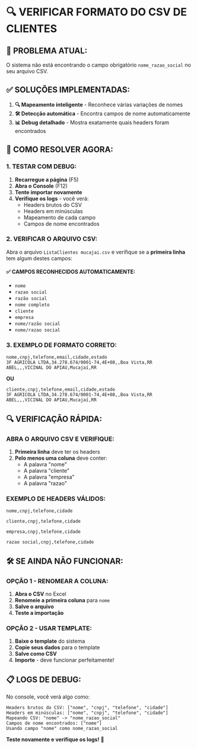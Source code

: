 # 🔍 **VERIFICAR FORMATO DO CSV DE CLIENTES**

## 🎯 **PROBLEMA ATUAL:**
O sistema não está encontrando o campo obrigatório `nome_razao_social` no seu arquivo CSV.

## ✅ **SOLUÇÕES IMPLEMENTADAS:**

1. **🔍 Mapeamento inteligente** - Reconhece várias variações de nomes
2. **🛠️ Detecção automática** - Encontra campos de nome automaticamente
3. **📊 Debug detalhado** - Mostra exatamente quais headers foram encontrados

## 🚀 **COMO RESOLVER AGORA:**

### **1. TESTAR COM DEBUG:**
1. **Recarregue a página** (F5)
2. **Abra o Console** (F12)
3. **Tente importar novamente**
4. **Verifique os logs** - você verá:
   - Headers brutos do CSV
   - Headers em minúsculas
   - Mapeamento de cada campo
   - Campos de nome encontrados

### **2. VERIFICAR O ARQUIVO CSV:**

Abra o arquivo `ListaClientes mucajai.csv` e verifique se a **primeira linha** tem algum destes campos:

#### **✅ CAMPOS RECONHECIDOS AUTOMATICAMENTE:**
- `nome`
- `razao social`
- `razão social`
- `nome completo`
- `cliente`
- `empresa`
- `nome/razão social`
- `nome/razao social`

### **3. EXEMPLO DE FORMATO CORRETO:**

```csv
nome,cnpj,telefone,email,cidade,estado
3F AGRICOLA LTDA,34.278.674/0001-74,4E+08,,Boa Vista,RR
ABEL,,,VICINAL DO APIAU,Mucajaí,RR
```

**OU**

```csv
cliente,cnpj,telefone,email,cidade,estado
3F AGRICOLA LTDA,34.278.674/0001-74,4E+08,,Boa Vista,RR
ABEL,,,VICINAL DO APIAU,Mucajaí,RR
```

## 🔍 **VERIFICAÇÃO RÁPIDA:**

### **ABRA O ARQUIVO CSV E VERIFIQUE:**

1. **Primeira linha** deve ter os headers
2. **Pelo menos uma coluna** deve conter:
   - A palavra "nome"
   - A palavra "cliente" 
   - A palavra "empresa"
   - A palavra "razao"

### **EXEMPLO DE HEADERS VÁLIDOS:**
```csv
nome,cnpj,telefone,cidade
```
```csv
cliente,cnpj,telefone,cidade
```
```csv
empresa,cnpj,telefone,cidade
```
```csv
razao social,cnpj,telefone,cidade
```

## 🛠️ **SE AINDA NÃO FUNCIONAR:**

### **OPÇÃO 1 - RENOMEAR A COLUNA:**
1. **Abra o CSV** no Excel
2. **Renomeie a primeira coluna** para `nome`
3. **Salve o arquivo**
4. **Teste a importação**

### **OPÇÃO 2 - USAR TEMPLATE:**
1. **Baixe o template** do sistema
2. **Copie seus dados** para o template
3. **Salve como CSV**
4. **Importe** - deve funcionar perfeitamente!

## 📋 **LOGS DE DEBUG:**

No console, você verá algo como:
```
Headers brutos do CSV: ["nome", "cnpj", "telefone", "cidade"]
Headers em minúsculas: ["nome", "cnpj", "telefone", "cidade"]
Mapeando CSV: "nome" -> "nome_razao_social"
Campos de nome encontrados: ["nome"]
Usando campo "nome" como nome_razao_social
```

**Teste novamente e verifique os logs!** 🎯



